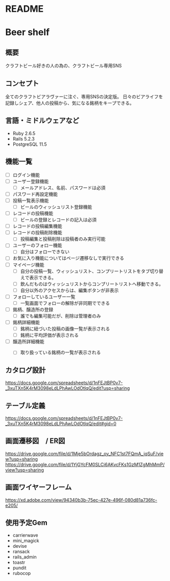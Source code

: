 # README

# Beer shelf

## 概要
クラフトビール好きの人の為の、クラフトビール専用SNS

## コンセプト
全てのクラフトビアラヴァーに注ぐ、専用SNSの決定版。
日々のビアライフを記録しシェア、他人の投稿から、気になる銘柄をキープできる。

## 言語・ミドルウェアなど
- Ruby 2.6.5
- Rails 5.2.3
- PostgreSQL 11.5

## 機能一覧
- [ ] ログイン機能
- [ ] ユーザー登録機能
  - [ ] メールアドレス、名前、パスワードは必須
- [ ] パスワード再設定機能
- [ ] 投稿一覧表示機能
  - [ ] ビールのウィッシュリスト登録機能
- [ ] レコードの投稿機能
  - [ ] ビールの登録とレコードの記入は必須
- [ ] レコードの投稿編集機能
- [ ] レコードの投稿削除機能
  - [ ] 投稿編集と投稿削除は投稿者のみ実行可能
- [ ] ユーザーのフォロー機能
  - [ ] 自分はフォローできない
- [ ] お気に入り機能についてはページ遷移なしで実行できる
- [ ] マイページ機能
  - [ ] 自分の投稿一覧、ウィッシュリスト、コンプリートリストをタブ切り替えで表示できる。
  - [ ] 飲んだものはウィッシュリストからコンプリートリストへ移動できる。
  - [ ] 自分以外のアクセスからは、編集ボタンが非表示
- [ ] フォローしているユーザー一覧
  - [ ] 一覧画面でフォローの解除が非同期でできる
- [ ] 銘柄、醸造所の登録
  - [ ] 誰でも編集可能だが、削除は管理者のみ
- [ ] 銘柄詳細機能
  - [ ] 銘柄に紐づいた投稿の画像一覧が表示される
  - [ ] 銘柄に平均評価が表示される
- [ ] 醸造所詳細機能
  - [ ] 取り扱っている銘柄の一覧が表示される


## カタログ設計
https://docs.google.com/spreadsheets/d/1nFEJtBP0v7-_3xuTXn5K4rM3098eLdLPhAwLOdOtlqQ/edit?usp=sharing

## テーブル定義
https://docs.google.com/spreadsheets/d/1nFEJtBP0v7-_3xuTXn5K4rM3098eLdLPhAwLOdOtlqQ/edit#gid=0

## 画面遷移図　/ ER図
https://drive.google.com/file/d/1Mje5bOrdagz_oy_NFC1st7FQmA_jqSuF/view?usp=sharing
https://drive.google.com/file/d/1YjGYcFM0SLCi6AKvcFKs1GzM1ZgMhMmP/view?usp=sharing


## 画面ワイヤーフレーム
https://xd.adobe.com/view/94340b3b-75ec-427e-496f-080d81a736fc-e205/

## 使用予定Gem
* carrierwave
* mini_magick
* devise
* ransack
* rails_admin
* toastr
* pundit
* rubocop